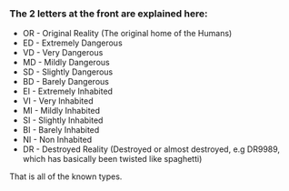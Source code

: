 ### The 2 letters at the front are explained here:

- OR - Original Reality (The original home of the Humans)
- ED - Extremely Dangerous
- VD - Very Dangerous
- MD - Mildly Dangerous
- SD - Slightly Dangerous
- BD - Barely Dangerous
- EI - Extremely Inhabited
- VI - Very Inhabited
- MI - Mildly Inhabited
- SI - Slightly Inhabited
- BI - Barely Inhabited
- NI - Non Inhabited
- DR - Destroyed Reality (Destroyed or almost destroyed, e.g DR9989, which has basically been twisted like spaghetti)

That is all of the known types.